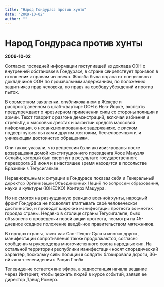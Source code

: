 ```yaml
---
title: "Народ Гондураса против хунты"
date: "2009-10-02"
author: ""
---
```


# Народ Гондураса против хунты

**2009-10-02** 

Согласно последней информации поступившей из доклада ООН о внутренней обстановке в Гондурасе, в стране свирепствует произвол в отношении к правам человека. Жалоба была подана от специальных докладчиков ООН по произвольным задержаниям, по положению защитников прав человека, по праву на свободу убеждений и против пыток.

В совместном заявлении, опубликованном в Женеве и распространенном в штаб-квартире ООН в Нью-Йорке, эксперты предупреждают о чрезмерном применении силы со стороны полиции и армии. Текст говорит о разгоне демонстраций, включая избиения и стрельбу, о массовых арестах и закрытии средств массовой информации, о несанкционированных задержаниях, с риском подвергнуться пыткам и другим жестоким, бесчеловечным или унижающим достоинство обращениям.

Они также указали, что репрессии были активизированы после возвращения домой конституционного президента Хосе Мануэля Селайи, который был свергнут в результате государственного переворота 28 июня и в настоящее время находится в посольстве Бразилии в Тегусигальпе.

Неравнодушным к ситуации в Гондурасе показал себя и Генеральный директор Организации Объединенных Наций по вопросам образования, науки и культуры (ЮНЕСКО) Коитиро Мацуура.

Но не смотря на разнузданную реакцию военной хунты, народный фронт Гондураса не позволяет втаптывать своё человеческое достоинство, и проводит широкие манифестации протеста во многих городах страны. Недавно в столице страны Тегусигальпе, было объявлено о проведении новой акции протеста, несмотря на 45-дневное осадное положение введённое правительством мятежников.

В городах страны, таких как Сан-Педро-Сула и многих других, манифестации сопротивления также продолжаются, согласно сообщениям руководства многочисленного союза народных сил. На остальной территории республики манифестации носят спорадический характер, поскольку силы полиции и солдаты блокировали дороги, 36-ой канал телевидения и Радио Глобо.

Телевидение остается вне эфира, а радиостанция начала вещание через Интернет, чтобы держать людей в курсе событий, заявил ее директор Давид Ромеро.